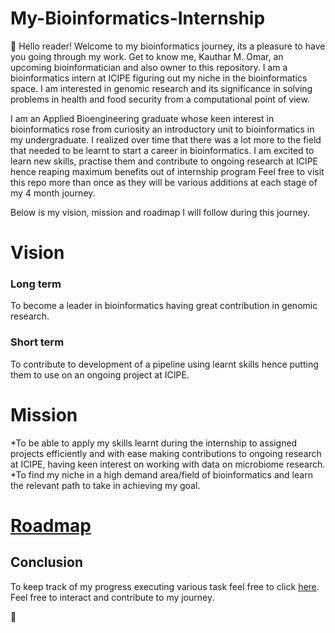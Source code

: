 # My-Bioinformatics-Internship
:wave: 
Hello reader! Welcome to my bioinformatics journey, its a pleasure to have you going through my work.
Get to know me, Kauthar M. Omar, an upcoming bioinformatician and also owner to this repository.
I am a bioinformatics intern at ICIPE figuring out my niche in the bioinformatics space. I am interested in genomic research and its significance in solving problems in health and food security from a computational point of view.

I am an Applied Bioengineering graduate whose keen interest in bioinformatics rose from curiosity an introductory unit to bioinformatics in my undergraduate.
I realized over time that there was a lot more to the field that needed to be learnt to start a career in bioinformatics. 
I am excited to learn new skills, practise them and contribute to ongoing research at ICIPE hence reaping maximum benefits out of internship program
Feel free to visit this repo more than once as they will be various additions at each stage of my 4 month journey.

Below is my vision, mission and roadmap I will follow during this journey.

# Vision

### Long term

To become a leader in bioinformatics having great contribution in genomic research.

### Short term
To contribute to development of a pipeline using learnt skills hence putting them to use on an ongoing project at ICIPE.


# Mission

*To be able to apply my skills learnt during the internship to assigned projects efficiently and with ease making contributions to ongoing research at ICIPE, having keen interest on working with data on microbiome research.
*To find my niche in a high demand area/field of bioinformatics and learn the relevant path to take in achieving my goal.

# [Roadmap](https://github.com/Kauthar-Omar/My-Bioinformatics-Internship/issues/4)

 ## Conclusion
To keep track of my progress executing various task feel free to click [here](https://github.com/Kauthar-Omar/My-Bioinformatics-Internship/projects/1).
Feel free to interact and contribute to my journey.

  :tada:

